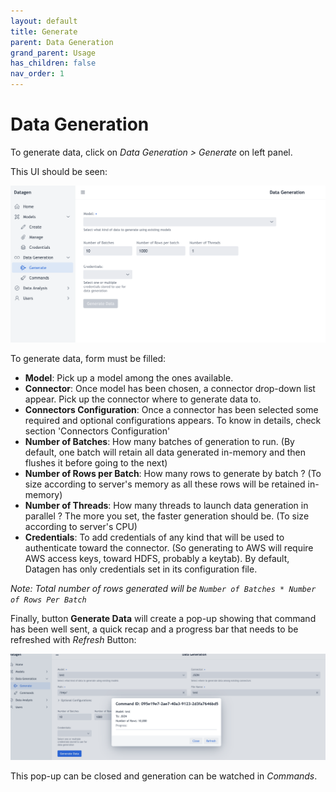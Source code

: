 ```yaml
---
layout: default
title: Generate
parent: Data Generation
grand_parent: Usage
has_children: false
nav_order: 1
---
```


# Data Generation

To generate data, click on _Data Generation > Generate_ on left panel.

This UI should be seen:

<img src="images/data_generation.png" width="700">


To generate data, form must be filled:

- **Model**: Pick up a model among the ones available. 
- **Connector**: Once model has been chosen, a connector drop-down list appear. Pick up the connector where to generate data to.
- **Connectors Configuration**: Once a connector has been selected some required and optional configurations appears. To know in details, check section 'Connectors Configuration'
- **Number of Batches**: How many batches of generation to run. (By default, one batch will retain all data generated in-memory and then flushes it before going to the next)
- **Number of Rows per Batch**: How many rows to generate by batch ? (To size according to server's memory as all these rows will be retained in-memory)
- **Number of Threads**: How many threads to launch data generation in parallel ? The more you set, the faster generation should be. (To size according to server's CPU)
- **Credentials**: To add credentials of any kind that will be used to authenticate toward the connector. (So generating to AWS will require AWS access keys, toward HDFS, probably a keytab). By default, Datagen has only credentials set in its configuration file.

_Note: Total number of rows generated will be `Number of Batches * Number of Rows Per Batch`_

Finally, button **Generate Data** will create a pop-up showing that command has been well sent, a quick recap and a progress bar that needs to be refreshed with _Refresh_ Button:

<img src="images/launch_generation.png" width="700">

This pop-up can be closed and generation can be watched in _Commands_.